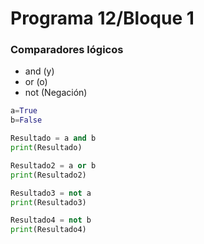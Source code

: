 # Programa 12/Bloque 1
### Comparadores lógicos
- and (y)
- or (o)
- not (Negación)
```python
a=True
b=False

Resultado = a and b
print(Resultado)

Resultado2 = a or b
print(Resultado2)

Resultado3 = not a
print(Resultado3)

Resultado4 = not b
print(Resultado4)
